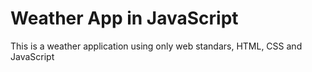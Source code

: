 # Weather App in JavaScript
This is a weather application using only web standars, HTML, CSS and JavaScript
